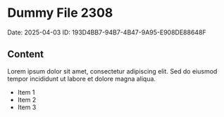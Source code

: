 # Dummy File 2308

Date: 2025-04-03
ID: 193D4BB7-94B7-4B47-9A95-E908DE88648F

## Content

Lorem ipsum dolor sit amet, consectetur adipiscing elit.
Sed do eiusmod tempor incididunt ut labore et dolore magna aliqua.

* Item 1
* Item 2
* Item 3
